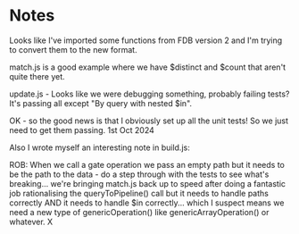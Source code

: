 # Notes

Looks like I've imported some functions from FDB version 2 and I'm trying to convert them to the new format.

match.js is a good example where we have $distinct and $count that aren't quite there yet.

update.js - Looks like we were debugging something, probably failing tests? It's passing all except "By query with nested $in".

OK - so the good news is that I obviously set up all the unit tests! So we just need to get them passing.
1st Oct 2024

Also I wrote myself an interesting note in build.js:

ROB: When we call a gate operation we pass an empty path but it needs
to be the path to the data - do a step through with the tests to see
what's breaking... we're bringing match.js back up to speed after
doing a fantastic job rationalising the queryToPipeline() call but it
needs to handle paths correctly AND it needs to handle $in correctly...
which I suspect means we need a new type of genericOperation() like
genericArrayOperation() or whatever. X